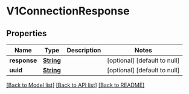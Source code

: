 # V1ConnectionResponse
## Properties

Name | Type | Description | Notes
------------ | ------------- | ------------- | -------------
**response** | [**String**](string.md) |  | [optional] [default to null]
**uuid** | [**String**](string.md) |  | [optional] [default to null]

[[Back to Model list]](../README.md#documentation-for-models) [[Back to API list]](../README.md#documentation-for-api-endpoints) [[Back to README]](../README.md)

